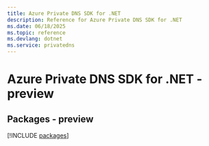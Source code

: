 ```yaml
---
title: Azure Private DNS SDK for .NET
description: Reference for Azure Private DNS SDK for .NET
ms.date: 06/18/2025
ms.topic: reference
ms.devlang: dotnet
ms.service: privatedns
---
```

# Azure Private DNS SDK for .NET - preview
## Packages - preview
[!INCLUDE [packages](private-dns-index.md)]